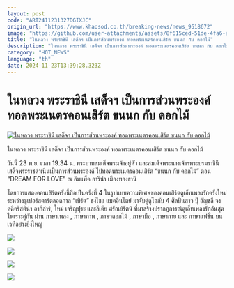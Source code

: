 ```yaml
---
layout: post
code: "ART2411231327DGIXJC"
origin_url: "https://www.khaosod.co.th/breaking-news/news_9518672"
image: "https://github.com/user-attachments/assets/8f615ced-51de-4fa6-a162-24581503c527"
title: "ในหลวง พระราชินี เสด็จฯ เป็นการส่วนพระองค์ ทอดพระเนตรคอนเสิร์ต ขนนก กับ ดอกไม้"
description: "ในหลวง พระราชินี เสด็จฯ เป็นการส่วนพระองค์ ทอดพระเนตรคอนเสิร์ต ขนนก กับ ดอกไม้"
category: "HOT_NEWS"
language: "th"
date: 2024-11-23T13:39:28.323Z
---
```


# ในหลวง พระราชินี เสด็จฯ เป็นการส่วนพระองค์ ทอดพระเนตรคอนเสิร์ต ขนนก กับ ดอกไม้

[![ในหลวง พระราชินี เสด็จฯ เป็นการส่วนพระองค์ ทอดพระเนตรคอนเสิร์ต ขนนก กับ ดอกไม้](https://www.khaosod.co.th/wpapp/uploads/2024/11/ปกในหลวง-พระราชินี-เสด็จฯ.jpg "ในหลวง พระราชินี เสด็จฯ เป็นการส่วนพระองค์ ทอดพระเนตรคอนเสิร์ต ขนนก กับ ดอกไม้")](https://www.khaosod.co.th/wpapp/uploads/2024/11/ปกในหลวง-พระราชินี-เสด็จฯ.jpg)

ในหลวง พระราชินี เสด็จฯ เป็นการส่วนพระองค์ ทอดพระเนตรคอนเสิร์ต ขนนก กับ ดอกไม้

วันนี้ 23 พ.ย. เวลา 19.34 น. พระบาทสมเด็จพระเจ้าอยู่หัว และสมเด็จพระนางเจ้าฯพระบรมราชินี เสด็จพระราชดำเนินเป็นการส่วนพระองค์ ไปทอดพระเนตรคอนเสิร์ต “ขนนก กับ ดอกไม้” ตอน “DREAM FOR LOVE” ณ อิมแพ็ค อารีน่า เมืองทองธานี

โดยการแสดงคอนเสิร์ตครั้งนี้ถือเป็นครั้งที่ 4 ในรูปแบบความพิเศษของคอนเสิร์ตดูเอ็ทเพลงรักครั้งใหม่ระหว่างซูเปอร์สตาร์ตลอดกาล “เบิร์ด” ธงไชย แมคอินไตย์ มาจับคู่ดูโอกับ 4 ศิลปินสาว ปุ๊ อัญชลี จงคดีคริสติน่า อากีล่าร์, ใหม่ เจริญปุระ และลีเดีย ศรัณย์รัตน์ ที่มาสร้างปรากฏการณ์ดูเอ็ทเพลงรักอันสุดไพเราะคู่กัน ผ่าน ภาษาเพลง , ภาษาภาพ , ภาษาดอกไม้ , ภาษามือ , ภาษากาย และ ภาษาแฟชั่น บนเวทีอย่างยิ่งใหญ่

[![](https://www.khaosod.co.th/wpapp/uploads/2024/11/S__22200399_0-696x483.jpg)](https://www.khaosod.co.th/wpapp/uploads/2024/11/S__22200399_0.jpg)

[![](https://www.khaosod.co.th/wpapp/uploads/2024/11/S__22200398_0-696x451.jpg)](https://www.khaosod.co.th/wpapp/uploads/2024/11/S__22200398_0.jpg)

[![](https://www.khaosod.co.th/wpapp/uploads/2024/11/S__22200397_0-696x514.jpg)](https://www.khaosod.co.th/wpapp/uploads/2024/11/S__22200397_0.jpg)

[![](https://www.khaosod.co.th/wpapp/uploads/2024/11/S__22200395_0-696x464.jpg)](https://www.khaosod.co.th/wpapp/uploads/2024/11/S__22200395_0.jpg)

